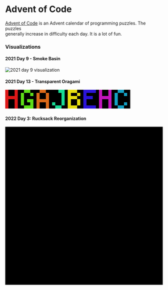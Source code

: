 # Advent of Code

[Advent of Code](https://adventofcode.com) is an Advent calendar of programming puzzles. The puzzles  
generally increase in difficulty each day. It is a lot of fun.  

### Visualizations



#### 2021 Day 9 - Smoke Basin  
![2021 day 9 visualization](https://i.imgur.com/3Dgc6ZG.gif)  

#### 2021 Day 13 - Transparent Oragami  
![2021 day 13 visualization](aoc2021/13-transparent-origami/out.png)  

#### 2022 Day 3: Rucksack Reorganization  
![2022 day 3 visualization](aoc2022/03-rucksack-reorganization/out.gif)  
